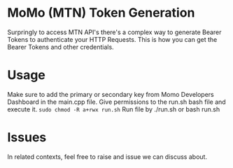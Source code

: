 # MoMo (MTN) Token Generation

Surpringly to access MTN API's there's a complex way to generate Bearer Tokens to authenticate your HTTP Requests. This is how you can get the Bearer Tokens and other credentials.

# Usage
Make sure to add the primary or secondary key from Momo Developers Dashboard in the main.cpp file.
Give permissions to the run.sh bash file and execute it.
 ``sudo chmod -R a+rwx run.sh``
Run file by ./run.sh or bash run.sh

# Issues
In related contexts, feel free to raise and issue we can discuss about.
